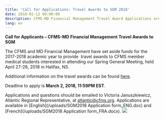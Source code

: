 ```yaml
---
title: 'Call for Applications: Travel Awards to SGM 2018'
date: 2018-02-12 00:00:00
description: CFMS-MD Financial Management Travel Award Applications are now open!
lang: en
---
```


**Call for Applicants – CFMS-MD Financial Management Travel Awards to SGM**

The CFMS and MD Financial Management have set aside funds for the 2017-2018 academic year to provide  travel awards to CFMS member medical students interested in attending our Spring General Meeting, held April 27-28, 2018 in Halifax, NS.

Additional information on the travel awards can be found [here](https://www.cfms.org/resources/md-travel-awards.html).

Deadline to apply is **March 2, 2018, 11:59PM EST**.

Applications and questions should be emailed to Victoria Januszkiewicz, Atlantic Regional Representative, at [&#097;&#116;&#108;&#097;&#110;&#116;&#105;&#099;&#064;&#099;&#102;&#109;&#115;&#046;&#111;&#114;&#103;](&#109;&#097;&#105;&#108;&#116;&#111;:&#097;&#116;&#108;&#097;&#110;&#116;&#105;&#099;&#064;&#099;&#102;&#109;&#115;&#046;&#111;&#114;&#103;). Applications are available in [English](/uploads/SGM2018 Application form_ENG.doc) and [French](/uploads/SGM2018 Application form_FRA.docx). ![](/uploads/versions/md-financial-graphic---x----720-440x---.png)